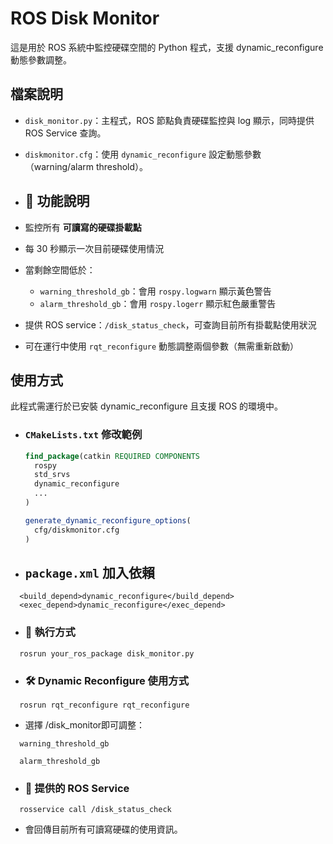 # ROS Disk Monitor

這是用於 ROS 系統中監控硬碟空間的 Python 程式，支援 dynamic_reconfigure 動態參數調整。

## 檔案說明
- `disk_monitor.py`：主程式，ROS 節點負責硬碟監控與 log 顯示，同時提供 ROS Service 查詢。
- `diskmonitor.cfg`：使用 `dynamic_reconfigure` 設定動態參數（warning/alarm threshold）。

- ## 🚀 功能說明

- 監控所有 **可讀寫的硬碟掛載點**
- 每 30 秒顯示一次目前硬碟使用情況
- 當剩餘空間低於：
  - `warning_threshold_gb`：會用 `rospy.logwarn` 顯示黃色警告
  - `alarm_threshold_gb`：會用 `rospy.logerr` 顯示紅色嚴重警告
- 提供 ROS service：`/disk_status_check`，可查詢目前所有掛載點使用狀況
- 可在運行中使用 `rqt_reconfigure` 動態調整兩個參數（無需重新啟動）

## 使用方式
此程式需運行於已安裝 dynamic_reconfigure 且支援 ROS 的環境中。

- ###  `CMakeLists.txt` 修改範例

  ```cmake
  find_package(catkin REQUIRED COMPONENTS
    rospy
    std_srvs
    dynamic_reconfigure
    ...
  )
  
  generate_dynamic_reconfigure_options(
    cfg/diskmonitor.cfg
  )
  ```

- ##  `package.xml` 加入依賴

```
  <build_depend>dynamic_reconfigure</build_depend>
  <exec_depend>dynamic_reconfigure</exec_depend>
```
- ###  🧪 執行方式

```
  rosrun your_ros_package disk_monitor.py
```

- ###  🛠 Dynamic Reconfigure 使用方式

```
  rosrun rqt_reconfigure rqt_reconfigure  
```

- 選擇 /disk_monitor即可調整：

```
  warning_threshold_gb
  
  alarm_threshold_gb
```

- ### 📡 提供的 ROS Service

```
  rosservice call /disk_status_check
```

- 會回傳目前所有可讀寫硬碟的使用資訊。

